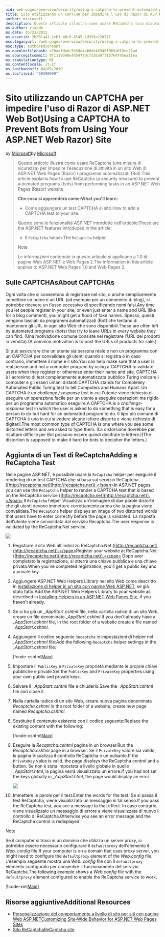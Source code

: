```yaml
---
uid: web-pages/overview/security/using-a-catpcha-to-prevent-automated-programs-bots-from-using-your-aspnet-web-site
title: Sito utilizzando un CAPTCHA per impedire l'uso di Razor di ASP.NET Web Bot) | Microsoft Docs
author: microsoft
description: Questo articolo illustra come usare ReCaptcha (una misura di sicurezza) per impedire l'esecuzione di attività in un ASP.NET Web Pages (Razor) i programmi automatizzati (Bot) abbiamo...
ms.author: riande
ms.date: 05/21/2012
ms.assetid: 2b381a41-2cb3-40c0-8545-1d393e22877f
msc.legacyurl: /web-pages/overview/security/using-a-catpcha-to-prevent-automated-programs-bots-from-using-your-aspnet-web-site
msc.type: authoredcontent
ms.openlocfilehash: e7baafda8c5b6de4ab0de46948f969a6f0cc21ad
ms.sourcegitcommit: 0f1119340e4464720cfd16d0ff15764746ea1fea
ms.translationtype: MT
ms.contentlocale: it-IT
ms.lasthandoff: 04/09/2019
ms.locfileid: "59390909"
---
```

# <a name="using-a-captcha-to-prevent-bots-from-using-your-aspnet-web-razor-site"></a><span data-ttu-id="f3d37-103">Sito utilizzando un CAPTCHA per impedire l'uso di Razor di ASP.NET Web Bot)</span><span class="sxs-lookup"><span data-stu-id="f3d37-103">Using a CAPTCHA to Prevent Bots from Using Your ASP.NET Web Razor) Site</span></span>

<span data-ttu-id="f3d37-104">by [Microsoft](https://github.com/microsoft)</span><span class="sxs-lookup"><span data-stu-id="f3d37-104">by [Microsoft](https://github.com/microsoft)</span></span>

> <span data-ttu-id="f3d37-105">Questo articolo illustra come usare ReCaptcha (una misura di sicurezza) per impedire l'esecuzione di attività in un sito Web di ASP.NET Web Pages (Razor) i programmi automatizzati (Bot).</span><span class="sxs-lookup"><span data-stu-id="f3d37-105">This article explains how to use ReCaptcha (a security measure) to prevent automated programs (bots) from performing tasks in an ASP.NET Web Pages (Razor) website.</span></span>
> 
> **<span data-ttu-id="f3d37-106">Che cosa si apprenderà come:</span><span class="sxs-lookup"><span data-stu-id="f3d37-106">What you'll learn:</span></span>** 
> 
> - <span data-ttu-id="f3d37-107">Come aggiungere un test CAPTCHA al sito.</span><span class="sxs-lookup"><span data-stu-id="f3d37-107">How to add a CAPTCHA test to your site.</span></span>
> 
> <span data-ttu-id="f3d37-108">Queste sono le funzionalità ASP.NET introdotte nell'articolo:</span><span class="sxs-lookup"><span data-stu-id="f3d37-108">These are the ASP.NET features introduced in the article:</span></span>
> 
> - <span data-ttu-id="f3d37-109">Il `ReCaptcha` helper.</span><span class="sxs-lookup"><span data-stu-id="f3d37-109">The `ReCaptcha` helper.</span></span>
> 
> > [!NOTE]
> > <span data-ttu-id="f3d37-110">Le informazioni contenute in questo articolo si applicano a 1.0 di pagine Web ASP.NET e Web Pages 2.</span><span class="sxs-lookup"><span data-stu-id="f3d37-110">The information in this article applies to ASP.NET Web Pages 1.0 and Web Pages 2.</span></span>


## <a name="about-captchas"></a><span data-ttu-id="f3d37-111">Sulle CAPTCHAs</span><span class="sxs-lookup"><span data-stu-id="f3d37-111">About CAPTCHAs</span></span>

<span data-ttu-id="f3d37-112">Ogni volta che si consentono di registrare nel sito, o anche semplicemente immettere un nome e un URL (ad esempio per un commento di blog), si potrebbe ricevere un flusso eccessivo di specificando nomi falsi.</span><span class="sxs-lookup"><span data-stu-id="f3d37-112">Any time you let people register in your site, or even just enter a name and URL (like for a blog comment), you might get a flood of fake names.</span></span> <span data-ttu-id="f3d37-113">Spesso, questi vengono lasciati da programmi automatizzati (Bot) che tentano di mantenere gli URL in ogni sito Web che sono disponibili.</span><span class="sxs-lookup"><span data-stu-id="f3d37-113">These are often left by automated programs (bots) that try to leave URLs in every website they can find.</span></span> <span data-ttu-id="f3d37-114">(Una motivazione comune consiste nel registrare l'URL dei prodotti in vendita).</span><span class="sxs-lookup"><span data-stu-id="f3d37-114">(A common motivation is to post the URLs of products for sale.)</span></span>

<span data-ttu-id="f3d37-115">Si può assicurare che un utente sia persona reale e non un programma con un *CAPTCHA* per convalidare gli utenti quando si registra o in caso contrario, immettere il nome e il sito.</span><span class="sxs-lookup"><span data-stu-id="f3d37-115">You can help make sure that a user is real person and not a computer program by using a *CAPTCHA* to validate users when they register or otherwise enter their name and site.</span></span> <span data-ttu-id="f3d37-116">CAPTCHA è l'acronimo di test completamente automatizzata pubblico Turing indicare i computer e gli esseri umani distanti.</span><span class="sxs-lookup"><span data-stu-id="f3d37-116">CAPTCHA stands for Completely Automated Public Turing test to tell Computers and Humans Apart.</span></span> <span data-ttu-id="f3d37-117">Un CAPTCHA è un *challenge / response* test in cui l'utente viene richiesto di eseguire un'operazione facile per un utente a eseguire operazioni ma rigido per un programma automatico eseguire.</span><span class="sxs-lookup"><span data-stu-id="f3d37-117">A CAPTCHA is a *challenge-response* test in which the user is asked to do something that is easy for a person to do but hard for an automated program to do.</span></span> <span data-ttu-id="f3d37-118">Il tipo più comune di CAPTCHA è uno in cui si vedere alcune lettere distorta e viene richiesto di digitarli.</span><span class="sxs-lookup"><span data-stu-id="f3d37-118">The most common type of CAPTCHA is one where you see some distorted letters and are asked to type them.</span></span> <span data-ttu-id="f3d37-119">(La distorsione dovrebbe per risultare difficile per Bot possono essere quindi decifrate le lettere.)</span><span class="sxs-lookup"><span data-stu-id="f3d37-119">(The distortion is supposed to make it hard for bots to decipher the letters.)</span></span>

## <a name="adding-a-recaptcha-test"></a><span data-ttu-id="f3d37-120">Aggiunta di un Test di ReCaptcha</span><span class="sxs-lookup"><span data-stu-id="f3d37-120">Adding a ReCaptcha Test</span></span>

<span data-ttu-id="f3d37-121">Nelle pagine ASP.NET, è possibile usare la `ReCaptcha` helper per eseguire il rendering di un test CAPTCHA che si basa sul servizio ReCaptcha ([http://recaptcha.net](http://recaptcha.net)).</span><span class="sxs-lookup"><span data-stu-id="f3d37-121">In ASP.NET pages, you can use the `ReCaptcha` helper to render a CAPTCHA test that is based on the ReCaptcha service ([http://recaptcha.net](http://recaptcha.net)).</span></span> <span data-ttu-id="f3d37-122">Il `ReCaptcha` helper Visualizza un'immagine di due parole distorte che gli utenti devono immettere correttamente prima che la pagina viene convalidata.</span><span class="sxs-lookup"><span data-stu-id="f3d37-122">The `ReCaptcha` helper displays an image of two distorted words that users have to enter correctly before the page is validated.</span></span> <span data-ttu-id="f3d37-123">La risposta dell'utente viene convalidata dal servizio Recaptcha.</span><span class="sxs-lookup"><span data-stu-id="f3d37-123">The user response is validated by the ReCaptcha.Net service.</span></span>

![](using-a-catpcha-to-prevent-automated-programs-bots-from-using-your-aspnet-web-site/_static/image1.jpg)

1. <span data-ttu-id="f3d37-124">Registrare il sito Web all'indirizzo ReCaptcha.Net ([http://recaptcha.net](http://recaptcha.net)).</span><span class="sxs-lookup"><span data-stu-id="f3d37-124">Register your website at ReCaptcha.Net ([http://recaptcha.net](http://recaptcha.net)).</span></span> <span data-ttu-id="f3d37-125">Dopo aver completato la registrazione, si otterrà una chiave pubblica e una chiave privata.</span><span class="sxs-lookup"><span data-stu-id="f3d37-125">When you've completed registration, you'll get a public key and a private key.</span></span>
2. <span data-ttu-id="f3d37-126">Aggiungere ASP.NET Web Helpers Library nel sito Web come descritto in [installazione di helper in un sito con pagine Web ASP.NET](https://go.microsoft.com/fwlink/?LinkId=252372), se già stato fatto.</span><span class="sxs-lookup"><span data-stu-id="f3d37-126">Add the ASP.NET Web Helpers Library to your website as described in [Installing Helpers in an ASP.NET Web Pages Site](https://go.microsoft.com/fwlink/?LinkId=252372), if you haven't already.</span></span>
3. <span data-ttu-id="f3d37-127">Se si ha già un  *\_AppStart.cshtml* file, nella cartella radice di un sito Web, creare un file denominato  *\_AppStart.cshtml*.</span><span class="sxs-lookup"><span data-stu-id="f3d37-127">If you don't already have a *\_AppStart.cshtml* file, in the root folder of a website create a file named *\_AppStart.cshtml*.</span></span>
4. <span data-ttu-id="f3d37-128">Aggiungere il codice seguente `Recaptcha` le impostazioni di helper nel  *\_AppStart.cshtml* file:</span><span class="sxs-lookup"><span data-stu-id="f3d37-128">Add the following `Recaptcha` helper settings in the *\_AppStart.cshtml* file:</span></span> 

    [!code-cshtml[Main](using-a-catpcha-to-prevent-automated-programs-bots-from-using-your-aspnet-web-site/samples/sample1.cshtml?highlight=6-7)]
5. <span data-ttu-id="f3d37-129">Impostare il `PublicKey` e `PrivateKey` proprietà mediante le proprie chiavi pubbliche e private.</span><span class="sxs-lookup"><span data-stu-id="f3d37-129">Set the `PublicKey` and `PrivateKey` properties using your own public and private keys.</span></span>
6. <span data-ttu-id="f3d37-130">Salvare il  *\_AppStart.cshtml* file e chiuderlo.</span><span class="sxs-lookup"><span data-stu-id="f3d37-130">Save the *\_AppStart.cshtml* file and close it.</span></span>
7. <span data-ttu-id="f3d37-131">Nella cartella radice di un sito Web, creare nuova pagina denominata *Recaptcha.cshtml*.</span><span class="sxs-lookup"><span data-stu-id="f3d37-131">In the root folder of a website, create new page named *Recaptcha.cshtml*.</span></span>
8. <span data-ttu-id="f3d37-132">Sostituire il contenuto esistente con il codice seguente:</span><span class="sxs-lookup"><span data-stu-id="f3d37-132">Replace the existing content with the following:</span></span> 

    [!code-cshtml[Main](using-a-catpcha-to-prevent-automated-programs-bots-from-using-your-aspnet-web-site/samples/sample2.cshtml)]
9. <span data-ttu-id="f3d37-133">Eseguire la *Recaptcha.cshtml* pagina in un browser.</span><span class="sxs-lookup"><span data-stu-id="f3d37-133">Run the *Recaptcha.cshtml* page in a browser.</span></span> <span data-ttu-id="f3d37-134">Se il `PrivateKey` valore sia valido, la pagina Visualizza il controllo ReCaptcha e un pulsante.</span><span class="sxs-lookup"><span data-stu-id="f3d37-134">If the `PrivateKey` value is valid, the page displays the ReCaptcha control and a button.</span></span> <span data-ttu-id="f3d37-135">Se non è stata impostata a livello globale in quelle  *\_AppStart.html*, la pagina verrà visualizzato un errore.</span><span class="sxs-lookup"><span data-stu-id="f3d37-135">If you had not set the keys globally in *\_AppStart.html*, the page would display an error.</span></span> 

    ![](using-a-catpcha-to-prevent-automated-programs-bots-from-using-your-aspnet-web-site/_static/image1.png)
10. <span data-ttu-id="f3d37-136">Immettere le parole per il test.</span><span class="sxs-lookup"><span data-stu-id="f3d37-136">Enter the words for the test.</span></span> <span data-ttu-id="f3d37-137">Se si passa il test ReCaptcha, viene visualizzato un messaggio in tal senso.</span><span class="sxs-lookup"><span data-stu-id="f3d37-137">If you pass the ReCaptcha test, you see a message to that effect.</span></span> <span data-ttu-id="f3d37-138">In caso contrario, viene visualizzato un messaggio di errore e viene visualizzata di nuovo il controllo di ReCaptcha.</span><span class="sxs-lookup"><span data-stu-id="f3d37-138">Otherwise you see an error message and the ReCaptcha control is redisplayed.</span></span>

> [!NOTE]
> <span data-ttu-id="f3d37-139">Se il computer si trova in un dominio che utilizza un server proxy, si potrebbe essere necessario configurare il `defaultproxy` dell'elemento il *Web. config* file.</span><span class="sxs-lookup"><span data-stu-id="f3d37-139">If your computer is on a domain that uses proxy server, you might need to configure the `defaultproxy` element of the *Web.config* file.</span></span> <span data-ttu-id="f3d37-140">L'esempio seguente mostra una *Web. config* file con il `defaultproxy` elemento configurato per consentire il funzionamento del servizio ReCaptcha.</span><span class="sxs-lookup"><span data-stu-id="f3d37-140">The following example shows a *Web.config* file with the `defaultproxy` element configured to enable the ReCaptcha service to work.</span></span>
> 
> [!code-xml[Main](using-a-catpcha-to-prevent-automated-programs-bots-from-using-your-aspnet-web-site/samples/sample3.xml)]


<a id="Additional_Resources"></a>
## <a name="additional-resources"></a><span data-ttu-id="f3d37-141">Risorse aggiuntive</span><span class="sxs-lookup"><span data-stu-id="f3d37-141">Additional Resources</span></span>


- [<span data-ttu-id="f3d37-142">Personalizzazione del comportamento a livello di sito per siti con pagine Web ASP.NET</span><span class="sxs-lookup"><span data-stu-id="f3d37-142">Customizing Site-Wide Behavior for ASP.NET Web Pages Sites</span></span>](https://go.microsoft.com/fwlink/?LinkId=202906)
- [<span data-ttu-id="f3d37-143">Sito ReCaptcha</span><span class="sxs-lookup"><span data-stu-id="f3d37-143">ReCaptcha site</span></span>](https://www.google.com/recaptcha)
